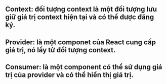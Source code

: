 ## Context: đối tượng context là một đối tượng lưu giữ giá trị context hiện tại và có thể được đăng ký.

## Provider: là một componet của React cung cấp giá trị, nó lấy từ đối tượng context.

## Consumer: là một component có thể sử dụng giá trị của provider và có thể hiển thị giá trị.

